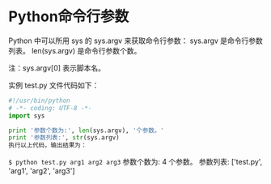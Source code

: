 # Python命令行参数
Python 中可以所用 sys 的 sys.argv 来获取命令行参数：
sys.argv 是命令行参数列表。
len(sys.argv) 是命令行参数个数。

注：sys.argv[0] 表示脚本名。

实例
test.py 文件代码如下：

``` Python
#!/usr/bin/python
# -*- coding: UTF-8 -*-
import sys

print '参数个数为:', len(sys.argv), '个参数。'
print '参数列表:', str(sys.argv)
执行以上代码，输出结果为：
```

`$ python test.py arg1 arg2 arg3`
参数个数为: 4 个参数。
参数列表: ['test.py', 'arg1', 'arg2', 'arg3']